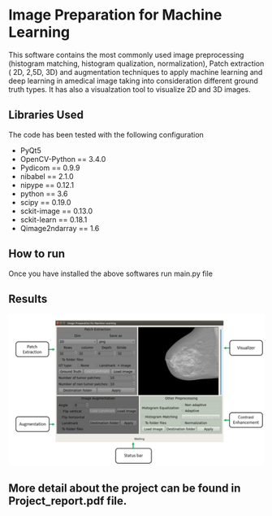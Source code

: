 # Image Preparation for Machine Learning
This software contains the most commonly
used image preprocessing (histogram matching, histogram qualization, normalization), Patch extraction ( 2D, 2,5D, 3D) and augmentation techniques to apply machine learning and deep learning in amedical image taking into consideration different ground truth types. It has also a visualzation tool to visualize 2D and 3D images.

## Libraries Used
The code has been tested with the following configuration
- PyQt5
- OpenCV-Python == 3.4.0
- Pydicom == 0.9.9
- nibabel == 2.1.0
- nipype == 0.12.1
- python == 3.6
- scipy == 0.19.0
- sckit-image == 0.13.0
- sckit-learn == 0.18.1
- Qimage2ndarray == 1.6

## How to run 
Once you have installed the above softwares run main.py file

## Results
![](gui.PNG "GUI")

## More detail about the project can be found in Project_report.pdf file.

